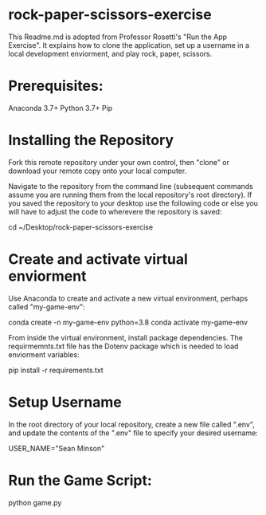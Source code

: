 # rock-paper-scissors-exercise
This Readme.md is adopted from Professor Rosetti's "Run the App Exercise". It explains how to clone the application, set up a username in a local development enviorment, and play rock, paper, scissors.  

# Prerequisites:
Anaconda 3.7+
Python 3.7+
Pip

# Installing the Repository
Fork this remote repository under your own control, then "clone" or download your remote copy onto your local computer.

Navigate to the repository from the command line (subsequent commands assume you are running them from the local repository's root directory). If you saved the repository to your desktop use the following code or else you will have to adjust the code to wherevere the repository is saved:

cd ~/Desktop/rock-paper-scissors-exercise

# Create and activate virtual enviorment
Use Anaconda to create and activate a new virtual environment, perhaps called "my-game-env":

conda create -n my-game-env python=3.8
conda activate my-game-env

From inside the virtual environment, install package dependencies. The requirmemnts.txt file has the Dotenv  package which is needed to load enviorment variables:

pip install -r requirements.txt

# Setup Username
In the root directory of your local repository, create a new file called ".env", and update the contents of the ".env" file to specify your desired username:

USER_NAME="Sean Minson"

# Run the Game Script:

python game.py



